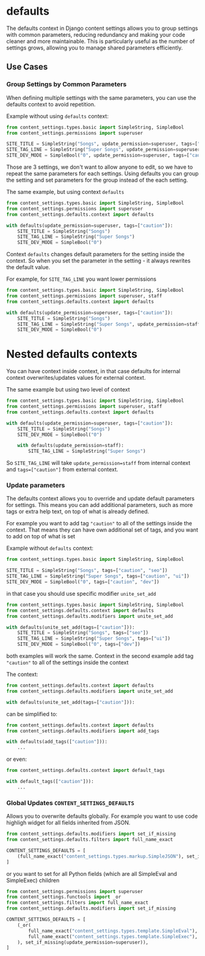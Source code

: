 # defaults

The defaults context in Django content settings allows you to group settings with common parameters, reducing redundancy and making your code cleaner and more maintainable. This is particularly useful as the number of settings grows, allowing you to manage shared parameters efficiently.

## Use Cases

### Group Settings by Common Parameters

When defining multiple settings with the same parameters, you can use the defaults context to avoid repetition.

Example without using `defaults` context:

```python
from content_settings.types.basic import SimpleString, SimpleBool
from content_settings.permissions import superuser

SITE_TITLE = SimpleString("Songs", update_permission=superuser, tags=["caution"])
SITE_TAG_LINE = SimpleString("Super Songs", update_permission=superuser, tags=["caution"])
SITE_DEV_MODE = SimpleBool("0", update_permission=superuser, tags=["caution"])
```

Those are 3 settings, we don't want to allow anyone to edit, so we have to repeat the same parameters for each settings. Using defaults you can group the setting and set parameters for the group instead of the each setting.

The same example, but using context `defaults`

```python
from content_settings.types.basic import SimpleString, SimpleBool
from content_settings.permissions import superuser
from content_settings.defaults.context import defaults

with defaults(update_permission=superuser, tags=["caution"]):
    SITE_TITLE = SimpleString("Songs")
    SITE_TAG_LINE = SimpleString("Super Songs")
    SITE_DEV_MODE = SimpleBool("0")
```

Context `defaults` changes default parameters for the setting inside the context. So when you set the parameter in the setting - it always rewrites the default value.

For example, for `SITE_TAG_LINE` you want lower permissions

```python
from content_settings.types.basic import SimpleString, SimpleBool
from content_settings.permissions import superuser, staff
from content_settings.defaults.context import defaults

with defaults(update_permission=superuser, tags=["caution"]):
    SITE_TITLE = SimpleString("Songs")
    SITE_TAG_LINE = SimpleString("Super Songs", update_permission=staff)
    SITE_DEV_MODE = SimpleBool("0")
```

# Nested defaults contexts

You can have context inside context, in that case defaults for internal context overwrites/updates values for external context.

The same example but using two level of context

```python
from content_settings.types.basic import SimpleString, SimpleBool
from content_settings.permissions import superuser, staff
from content_settings.defaults.context import defaults

with defaults(update_permission=superuser, tags=["caution"]):
    SITE_TITLE = SimpleString("Songs")
    SITE_DEV_MODE = SimpleBool("0")

    with defaults(update_permission=staff):
        SITE_TAG_LINE = SimpleString("Super Songs")
```

So `SITE_TAG_LINE` will take `update_permission=staff` from internal context and `tags=["caution"]` from external context.

### Update parameters

The defaults context allows you to override and update default parameters for settings. This means you can add additional parameters, such as more tags or extra help text, on top of what is already defined.

For example you want to add tag `"caution"` to all of the settings inside the context. That means they can have own additional set of tags, and you want to add on top of what is set

Example without `defaults` context:

```python
from content_settings.types.basic import SimpleString, SimpleBool

SITE_TITLE = SimpleString("Songs", tags=["caution", "seo"])
SITE_TAG_LINE = SimpleString("Super Songs", tags=["caution", "ui"])
SITE_DEV_MODE = SimpleBool("0", tags=["caution", "dev"])
```

in that case you should use specific modifier `unite_set_add`

```python
from content_settings.types.basic import SimpleString, SimpleBool
from content_settings.defaults.context import defaults
from content_settings.defaults.modifiers import unite_set_add

with defaults(unite_set_add(tags=["caution"])):
    SITE_TITLE = SimpleString("Songs", tags=["seo"])
    SITE_TAG_LINE = SimpleString("Super Songs", tags=["ui"])
    SITE_DEV_MODE = SimpleBool("0", tags=["dev"])
```

both examples will work the same. Context in the second example add tag `"caution"` to all of the settings inside the context

The context:

```python
from content_settings.defaults.context import defaults
from content_settings.defaults.modifiers import unite_set_add

with defaults(unite_set_add(tags=["caution"])):
```

can be simplified to:

```python
from content_settings.defaults.context import defaults
from content_settings.defaults.modifiers import add_tags

with defaults(add_tags(["caution"])):
    ...
```

or even:

```python
from content_settings.defaults.context import default_tags

with default_tags(["caution"])):
    ...
```

### Global Updates `CONTENT_SETTINGS_DEFAULTS`

Allows you to overwrite defaults globally. For example you want to use code highligh widget for all fields inherited from JSON.

```python
from content_settings.defaults.modifiers import set_if_missing
from content_settings.defaults.filters import full_name_exact

CONTENT_SETTINGS_DEFAULTS = [
    (full_name_exact("content_settings.types.markup.SimpleJSON"), set_if_missing(widget=SomeCodeWidget)),
]
```

or you want to set for all Python fields (which are all SimpleEval and SimpleExec) children

```python
from content_settings.permissions import superuser
from content_settings.functools import _or
from content_settings.filters import full_name_exact
from content_settings.defaults.modifiers import set_if_missing

CONTENT_SETTINGS_DEFAULTS = [
    (_or(
        full_name_exact("content_settings.types.template.SimpleEval"),
        full_name_exact("content_settings.types.template.SimpleExec"),
    ), set_if_missing(update_permission=superuser)),
]
```